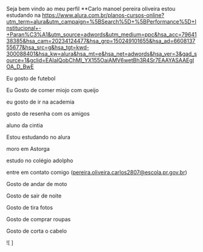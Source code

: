 Seja bem vindo ao meu perfil 
**Carlo manoel pereira oliveira 
estou estudando na https://www.alura.com.br/planos-cursos-online?utm_term=alura&utm_campaign=%5BSearch%5D+%5BPerformance%5D+Institucional+-+Paran%C3%A1&utm_source=adwords&utm_medium=ppc&hsa_acc=7964138385&hsa_cam=20234124477&hsa_grp=150249101655&hsa_ad=660813755677&hsa_src=g&hsa_tgt=kwd-300088401&hsa_kw=alura&hsa_mt=e&hsa_net=adwords&hsa_ver=3&gad_source=1&gclid=EAIaIQobChMI_YX155OaiAMV6wetBh3R4Sr7EAAYASAAEgIOA_D_BwE

Eu gosto de futebol 

Eu Gosto de comer miojo com queijo 

eu gosto de ir na academia 

gosto de resenha com os amigos

aluno da cintia 

Estou estudando no alura 

moro em Astorga 

estudo no colégio adolpho 

entre em contato comigo (pereira.oliveira.carlos2807@escola.pr.gov.br)


Gosto de andar de moto 

Gosto de sair de noite 


Gosto de tira fotos 


Gosto de comprar roupas 


Gosto de corta o cabelo

![ ]
